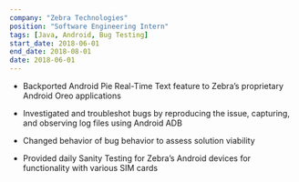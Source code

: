 ```yaml
---
company: "Zebra Technologies"
position: "Software Engineering Intern"
tags: [Java, Android, Bug Testing]
start_date: 2018-06-01
end_date: 2018-08-01
date: 2018-06-01
---
```


* Backported Android Pie Real-Time Text feature to Zebra’s proprietary Android Oreo applications

* Investigated and troubleshot bugs by reproducing the issue, capturing, and observing log files using Android ADB

* Changed behavior of bug behavior to assess solution viability

* Provided daily Sanity Testing for Zebra’s Android devices for functionality with various SIM cards
